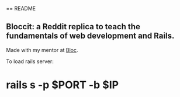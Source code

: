 == README

## Bloccit: a Reddit replica to teach the fundamentals of web development and Rails.

Made with my mentor at [Bloc](http://bloc.io).

To load rails server:
# rails s -p $PORT -b $IP